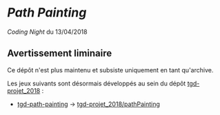 # *Path Painting*

*Coding Night* du 13/04/2018

## Avertissement liminaire

Ce dépôt n'est plus maintenu et subsiste uniquement en tant qu'archive.

Les jeux suivants sont désormais développés au sein du dépôt [tgd-projet_2018](https://github.com/TeleGD/tgd-projet_2018) :

* [tgd-path-painting](https://github.com/TeleGD/tgd-path-painting/tree/master/src/games/pathPainting) -> [tgd-projet_2018/pathPainting](https://github.com/TeleGD/tgd-projet_2018/tree/master/src/games/pathPainting)
